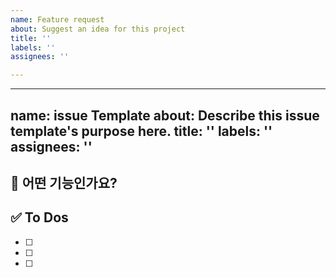 ```yaml
---
name: Feature request
about: Suggest an idea for this project
title: ''
labels: ''
assignees: ''

---
```


---
name: issue Template
about: Describe this issue template's purpose here.
title: ''
labels: ''
assignees: ''
---

<!-- 제목은 [ 페이지명 ] 내용 으로 작성합니다  -->
<!-- ex) [ Main ] 메인 뷰 구현 -->
<!-- 대괄호 안에 띄어쓰기 있어용!!!!!!!! -->

## 💚 어떤 기능인가요?

## ✅ To Dos

- [ ]
- [ ]
- [ ]
